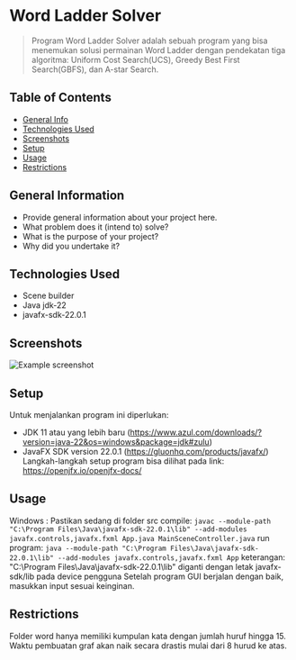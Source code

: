# Word Ladder Solver
> Program Word Ladder Solver adalah sebuah program yang bisa menemukan solusi permainan Word Ladder dengan pendekatan tiga algoritma: Uniform Cost Search(UCS), Greedy Best First Search(GBFS), dan A-star Search.

## Table of Contents
* [General Info](#general-information)
* [Technologies Used](#technologies-used)
* [Screenshots](#screenshots)
* [Setup](#setup)
* [Usage](#usage)
* [Restrictions](#restriction)
<!-- * [License](#license) -->


## General Information
- Provide general information about your project here.
- What problem does it (intend to) solve?
- What is the purpose of your project?
- Why did you undertake it?
<!-- You don't have to answer all the questions - just the ones relevant to your project. -->


## Technologies Used
- Scene builder
- Java jdk-22
- javafx-sdk-22.0.1


## Screenshots
![Example screenshot](./img/screenshot.png)
<!-- If you have screenshots you'd like to share, include them here. -->


## Setup
Untuk menjalankan program ini diperlukan:
- JDK 11 atau yang lebih baru (https://www.azul.com/downloads/?version=java-22&os=windows&package=jdk#zulu)
- JavaFX SDK version 22.0.1  (https://gluonhq.com/products/javafx/)
Langkah-langkah setup program bisa dilihat pada link: https://openjfx.io/openjfx-docs/

## Usage
Windows :
Pastikan sedang di folder src
compile:
`javac --module-path "C:\Program Files\Java\javafx-sdk-22.0.1\lib" --add-modules javafx.controls,javafx.fxml App.java MainSceneController.java`
run program:
`java --module-path "C:\Program Files\Java\javafx-sdk-22.0.1\lib" --add-modules javafx.controls,javafx.fxml App`
keterangan: "C:\Program Files\Java\javafx-sdk-22.0.1\lib" diganti dengan letak javafx-sdk/lib pada device pengguna
Setelah program GUI berjalan dengan baik, masukkan input sesuai keinginan.

## Restrictions
Folder word hanya memiliki kumpulan kata dengan jumlah huruf hingga 15.
Waktu pembuatan graf akan naik secara drastis mulai dari 8 hurud ke atas.